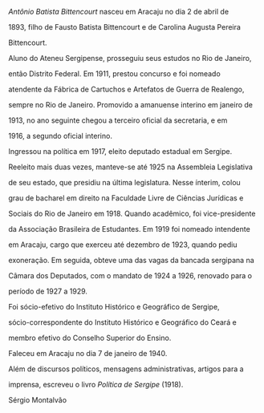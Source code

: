 

*Antônio Batista Bittencourt* nasceu em Aracaju no dia 2 de abril de

1893, filho de Fausto Batista Bittencourt e de Carolina Augusta Pereira

Bittencourt.



Aluno do Ateneu Sergipense, prosseguiu seus estudos no Rio de Janeiro,

então Distrito Federal. Em 1911, prestou concurso e foi nomeado

atendente da Fábrica de Cartuchos e Artefatos de Guerra de Realengo,

sempre no Rio de Janeiro. Promovido a amanuense interino em janeiro de

1913, no ano seguinte chegou a terceiro oficial da secretaria, e em

1916, a segundo oficial interino.



Ingressou na política em 1917, eleito deputado estadual em Sergipe.

Reeleito mais duas vezes, manteve-se até 1925 na Assembleia Legislativa

de seu estado, que presidiu na última legislatura. Nesse ínterim, colou

grau de bacharel em direito na Faculdade Livre de Ciências Jurídicas e

Sociais do Rio de Janeiro em 1918. Quando acadêmico, foi vice-presidente

da Associação Brasileira de Estudantes. Em 1919 foi nomeado intendente

em Aracaju, cargo que exerceu até dezembro de 1923, quando pediu

exoneração. Em seguida, obteve uma das vagas da bancada sergipana na

Câmara dos Deputados, com o mandato de 1924 a 1926, renovado para o

período de 1927 a 1929.



Foi sócio-efetivo do Instituto Histórico e Geográfico de Sergipe,

sócio-correspondente do Instituto Histórico e Geográfico do Ceará e

membro efetivo do Conselho Superior do Ensino.



Faleceu em Aracaju no dia 7 de janeiro de 1940.



Além de discursos políticos, mensagens administrativas, artigos para a

imprensa, escreveu o livro *Política de Sergipe* (1918).



Sérgio Montalvão



